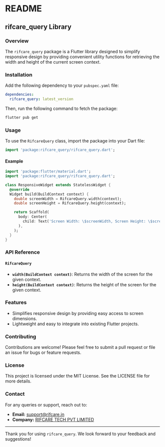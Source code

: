 # README

## rifcare_query Library

### Overview
The `rifcare_query` package is a Flutter library designed to simplify responsive design by providing convenient utility functions for retrieving the width and height of the current screen context.

### Installation
Add the following dependency to your `pubspec.yaml` file:

```yaml
dependencies:
  rifcare_query: latest_version
```

Then, run the following command to fetch the package:

```sh
flutter pub get
```

### Usage
To use the `RifcareQuery` class, import the package into your Dart file:

```dart
import 'package:rifcare_query/rifcare_query.dart';
```

#### Example
```dart
import 'package:flutter/material.dart';
import 'package:rifcare_query/rifcare_query.dart';

class ResponsiveWidget extends StatelessWidget {
  @override
  Widget build(BuildContext context) {
    double screenWidth = RifcareQuery.width(context);
    double screenHeight = RifcareQuery.height(context);

    return Scaffold(
      body: Center(
        child: Text('Screen Width: \$screenWidth, Screen Height: \$screenHeight'),
      ),
    );
  }
}
```

### API Reference
#### `RifcareQuery`
- **`width(BuildContext context)`**: Returns the width of the screen for the given context.
- **`height(BuildContext context)`**: Returns the height of the screen for the given context.

### Features
- Simplifies responsive design by providing easy access to screen dimensions.
- Lightweight and easy to integrate into existing Flutter projects.

### Contributing
Contributions are welcome! Please feel free to submit a pull request or file an issue for bugs or feature requests.

### License
This project is licensed under the MIT License. See the LICENSE file for more details.

### Contact
For any queries or support, reach out to:
- **Email:** support@rifcare.in
- **Company:** [RIFCARE TECH PVT LIMITED](#)

---
Thank you for using `rifcare_query`. We look forward to your feedback and suggestions!
